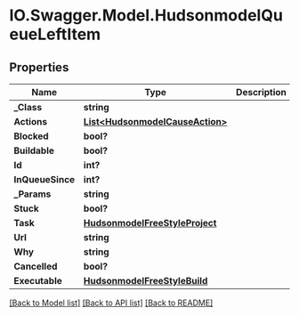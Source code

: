 # IO.Swagger.Model.HudsonmodelQueueLeftItem
## Properties

Name | Type | Description | Notes
------------ | ------------- | ------------- | -------------
**_Class** | **string** |  | [optional] 
**Actions** | [**List&lt;HudsonmodelCauseAction&gt;**](HudsonmodelCauseAction.md) |  | [optional] 
**Blocked** | **bool?** |  | [optional] 
**Buildable** | **bool?** |  | [optional] 
**Id** | **int?** |  | [optional] 
**InQueueSince** | **int?** |  | [optional] 
**_Params** | **string** |  | [optional] 
**Stuck** | **bool?** |  | [optional] 
**Task** | [**HudsonmodelFreeStyleProject**](HudsonmodelFreeStyleProject.md) |  | [optional] 
**Url** | **string** |  | [optional] 
**Why** | **string** |  | [optional] 
**Cancelled** | **bool?** |  | [optional] 
**Executable** | [**HudsonmodelFreeStyleBuild**](HudsonmodelFreeStyleBuild.md) |  | [optional] 

[[Back to Model list]](../README.md#documentation-for-models) [[Back to API list]](../README.md#documentation-for-api-endpoints) [[Back to README]](../README.md)

